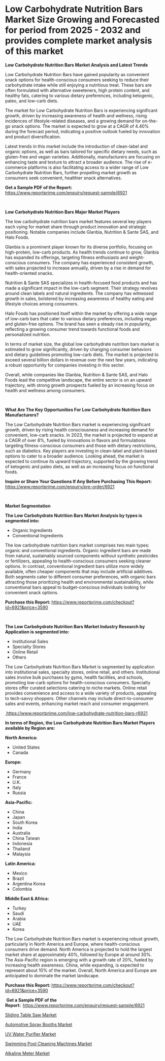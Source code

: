 <p><h1>Low Carbohydrate Nutrition Bars Market Size Growing and Forecasted for period from 2025 - 2032 and provides complete market analysis of this market</h1></p><p><strong>Low Carbohydrate Nutrition Bars Market Analysis and Latest Trends</strong></p>
<p><p>Low Carbohydrate Nutrition Bars have gained popularity as convenient snack options for health-conscious consumers seeking to reduce their carbohydrate intake while still enjoying a nutritious treat. These bars are often formulated with alternative sweeteners, high protein content, and healthy fats, catering to various dietary preferences, including ketogenic, paleo, and low-carb diets.</p><p>The market for Low Carbohydrate Nutrition Bars is experiencing significant growth, driven by increasing awareness of health and wellness, rising incidences of lifestyle-related diseases, and a growing demand for on-the-go snack options. The market is expected to grow at a CAGR of 4.40% during the forecast period, indicating a positive outlook fueled by innovation and product diversification.</p><p>Latest trends in this market include the introduction of clean-label and organic options, as well as bars tailored for specific dietary needs, such as gluten-free and vegan varieties. Additionally, manufacturers are focusing on enhancing taste and texture to attract a broader audience. The rise of e-commerce platforms is also facilitating access to a wider range of Low Carbohydrate Nutrition Bars, further propelling market growth as consumers seek convenient, healthier snack alternatives.</p></p>
<p><strong>Get a Sample PDF of the Report:&nbsp;</strong> <a href="https://www.reportprime.com/enquiry/request-sample/6921?utm_campaign=3047&utm_medium=2&utm_source=Github&utm_content=ia&utm_term=19032025&utm_id=low-carbohydrate-nutrition-bars">https://www.reportprime.com/enquiry/request-sample/6921</a></p>
<p>&nbsp;</p>
<p><strong>Low Carbohydrate Nutrition Bars Major Market Players</strong></p>
<p><p>The low carbohydrate nutrition bars market features several key players each vying for market share through product innovation and strategic positioning. Notable companies include Glanbia, Nutrition & Sante SAS, and Halo Foods.</p><p>Glanbia is a prominent player known for its diverse portfolio, focusing on high-protein, low-carb products. As health trends continue to grow, Glanbia has expanded its offerings, targeting fitness enthusiasts and weight-conscious consumers. The company has experienced consistent growth, with sales projected to increase annually, driven by a rise in demand for health-oriented snacks.</p><p>Nutrition & Sante SAS specializes in health-focused food products and has made a significant impact in the low-carb segment. Their strategy revolves around clean labels and natural ingredients. The company has witnessed growth in sales, bolstered by increasing awareness of healthy eating and lifestyle choices among consumers.</p><p>Halo Foods has positioned itself within the market by offering a wide range of low-carb bars that cater to various dietary preferences, including vegan and gluten-free options. The brand has seen a steady rise in popularity, reflecting a growing consumer trend towards functional foods and personalized nutrition.</p><p>In terms of market size, the global low carbohydrate nutrition bars market is estimated to grow significantly, driven by changing consumer behaviors and dietary guidelines promoting low-carb diets. The market is projected to exceed several billion dollars in revenue over the next few years, indicating a robust opportunity for companies investing in this sector.</p><p>Overall, while companies like Glanbia, Nutrition & Sante SAS, and Halo Foods lead the competitive landscape, the entire sector is on an upward trajectory, with strong growth prospects fueled by an increasing focus on health and wellness among consumers.</p></p>
<p>&nbsp;</p>
<p><strong>What Are The Key Opportunities For Low Carbohydrate Nutrition Bars Manufacturers?</strong></p>
<p><p>The Low Carbohydrate Nutrition Bars market is experiencing significant growth, driven by rising health consciousness and increasing demand for convenient, low-carb snacks. In 2023, the market is projected to expand at a CAGR of over 8%, fueled by innovations in flavors and formulations targeting fitness-conscious consumers and those with dietary restrictions, such as diabetics. Key players are investing in clean-label and plant-based options to cater to a broader audience. Looking ahead, the market is expected to continue its upward trajectory, supported by the growing trend of ketogenic and paleo diets, as well as an increasing focus on functional foods.</p></p>
<p><strong>Inquire or Share Your Questions If Any Before Purchasing This Report:</strong> <a href="https://www.reportprime.com/enquiry/pre-order/6921?utm_campaign=3047&utm_medium=2&utm_source=Github&utm_content=ia&utm_term=19032025&utm_id=low-carbohydrate-nutrition-bars">https://www.reportprime.com/enquiry/pre-order/6921</a></p>
<p>&nbsp;</p>
<p><strong>Market Segmentation</strong></p>
<p><strong>The Low Carbohydrate Nutrition Bars Market Analysis by types is segmented into:</strong></p>
<p><ul><li>Organic Ingredients</li><li>Conventional Ingredients</li></ul></p>
<p><p>The low carbohydrate nutrition bars market comprises two main types: organic and conventional ingredients. Organic ingredient bars are made from natural, sustainably sourced components without synthetic pesticides or fertilizers, appealing to health-conscious consumers seeking cleaner options. In contrast, conventional ingredient bars utilize more widely available, often cheaper components that may include artificial additives. Both segments cater to different consumer preferences, with organic bars attracting those prioritizing health and environmental sustainability, while conventional bars appeal to budget-conscious individuals looking for convenient snack options.</p></p>
<p><strong>Purchase this Report:&nbsp;</strong><a href="https://www.reportprime.com/checkout?id=6921&price=3590&utm_campaign=3047&utm_medium=2&utm_source=Github&utm_content=ia&utm_term=19032025&utm_id=low-carbohydrate-nutrition-bars">https://www.reportprime.com/checkout?id=6921&price=3590</a></p>
<p>&nbsp;</p>
<p><strong>The Low Carbohydrate Nutrition Bars Market Industry Research by Application is segmented into:</strong></p>
<p><ul><li>Institutional Sales</li><li>Specialty Stores</li><li>Online Retail</li><li>Others</li></ul></p>
<p><p>The Low Carbohydrate Nutrition Bars Market is segmented by application into institutional sales, specialty stores, online retail, and others. Institutional sales involve bulk purchases by gyms, health facilities, and schools, promoting low-carb options for health-conscious consumers. Specialty stores offer curated selections catering to niche markets. Online retail provides convenience and access to a wide variety of products, appealing to tech-savvy shoppers. Other channels may include direct-to-consumer sales and events, enhancing market reach and consumer engagement.</p></p>
<p><a href="https://www.reportprime.com/low-carbohydrate-nutrition-bars-r6921?utm_campaign=3047&utm_medium=2&utm_source=Github&utm_content=ia&utm_term=19032025&utm_id=low-carbohydrate-nutrition-bars">&nbsp;https://www.reportprime.com/low-carbohydrate-nutrition-bars-r6921</a></p>
<p><strong>In terms of Region, the Low Carbohydrate Nutrition Bars Market Players available by Region are:</strong></p>
<p>
    <p> <strong> North America: </strong>
        <ul>
            <li>United States</li>
            <li>Canada</li>
        </ul>
        </p> 
    <p> <strong> Europe: </strong>
        <ul>
            <li>Germany</li>
            <li>France</li>
            <li>U.K.</li>
            <li>Italy</li>
            <li>Russia</li>
        </ul>
        </p> 
    <p> <strong> Asia-Pacific: </strong>
        <ul>
            <li>China</li>
            <li>Japan</li>
            <li>South Korea</li>
            <li>India</li>
            <li>Australia</li>
            <li>China Taiwan</li>
            <li>Indonesia</li>
            <li>Thailand</li>
            <li>Malaysia</li>
        </ul>
        </p> 
    <p> <strong> Latin America: </strong>
        <ul>
            <li>Mexico</li>
            <li>Brazil</li>
            <li>Argentina Korea</li>
            <li>Colombia</li>
        </ul>
        </p> 
    <p> <strong> Middle East & Africa: </strong>
        <ul>
            <li>Turkey</li>
            <li>Saudi</li>
            <li>Arabia</li>
            <li>UAE</li>
            <li>Korea</li>
        </ul>
    </p>
    </p>
<p><p>The Low Carbohydrate Nutrition Bars market is experiencing robust growth, particularly in North America and Europe, where health-conscious consumers drive demand. North America is projected to hold the largest market share at approximately 40%, followed by Europe at around 30%. The Asia-Pacific region is emerging with a growth rate of 20%, fueled by increasing health awareness. China, while expanding, is expected to represent about 10% of the market. Overall, North America and Europe are anticipated to dominate the market landscape.</p></p>
<p><strong>Purchase this Report: </strong><a href="https://www.reportprime.com/checkout?id=6921&price=3590&utm_campaign=3047&utm_medium=2&utm_source=Github&utm_content=ia&utm_term=19032025&utm_id=low-carbohydrate-nutrition-bars">https://www.reportprime.com/checkout?id=6921&price=3590</a></p>
<p>&nbsp;<strong>Get a Sample PDF of the Report:&nbsp;&nbsp;</strong><a href="https://www.reportprime.com/enquiry/request-sample/6921?utm_campaign=3047&utm_medium=2&utm_source=Github&utm_content=ia&utm_term=19032025&utm_id=low-carbohydrate-nutrition-bars">https://www.reportprime.com/enquiry/request-sample/6921</a></p>
<p><strong></strong></p>
<p><p><a href="https://www.linkedin.com/pulse/sliding-table-saw-market-forecast-future-growth-opportunities-j7lfe?utm_campaign=3047&utm_medium=2&utm_source=Github&utm_content=ia&utm_term=19032025&utm_id=low-carbohydrate-nutrition-bars">Sliding Table Saw Market</a></p><p><a href="https://www.linkedin.com/pulse/future-automotive-spray-booths-market-expected-cagr-143-over-kuvrf?utm_campaign=3047&utm_medium=2&utm_source=Github&utm_content=ia&utm_term=19032025&utm_id=low-carbohydrate-nutrition-bars">Automotive Spray Booths Market</a></p><p><a href="https://www.linkedin.com/pulse/stakeholders-can-gain-insights-uv-water-purifier-market-2pcvf?utm_campaign=3047&utm_medium=2&utm_source=Github&utm_content=ia&utm_term=19032025&utm_id=low-carbohydrate-nutrition-bars">UV Water Purifier Market</a></p><p><a href="https://www.linkedin.com/pulse/swimming-pool-cleaning-machines-analysis-highlights-key-lp4we?utm_campaign=3047&utm_medium=2&utm_source=Github&utm_content=ia&utm_term=19032025&utm_id=low-carbohydrate-nutrition-bars">Swimming Pool Cleaning Machines Market</a></p><p><a href="https://www.linkedin.com/pulse/in-depth-analysis-alkaline-meter-market-size-share-revenue-growth-03hje?utm_campaign=3047&utm_medium=2&utm_source=Github&utm_content=ia&utm_term=19032025&utm_id=low-carbohydrate-nutrition-bars">Alkaline Meter Market</a></p></p>